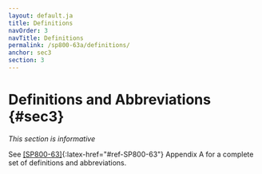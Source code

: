 ```yaml
---
layout: default.ja
title: Definitions
navOrder: 3
navTitle: Definitions
permalink: /sp800-63a/definitions/
anchor: sec3
section: 3
---
```


# Definitions and Abbreviations {#sec3}

_This section is informative_

See [[SP800-63]](../_sp800-63/definitions.md#def-and-acr){:latex-href="#ref-SP800-63"} Appendix A for a complete set of definitions and abbreviations.
